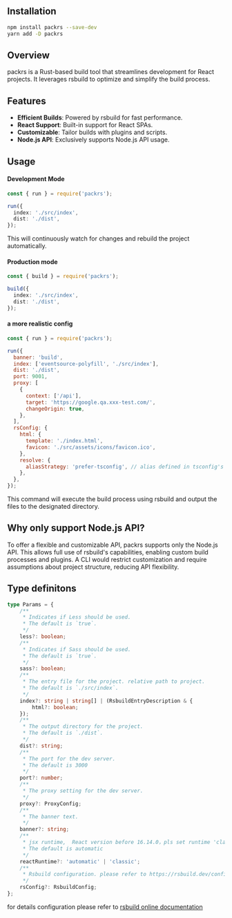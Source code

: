 ## Installation

```bash
npm install packrs --save-dev
yarn add -D packrs
```

## Overview

packrs is a Rust-based build tool that streamlines development for React projects. It leverages rsbuild to optimize and simplify the build process.

## Features

- **Efficient Builds**: Powered by rsbuild for fast performance.
- **React Support**: Built-in support for React SPAs.
- **Customizable**: Tailor builds with plugins and scripts.
- **Node.js API**: Exclusively supports Node.js API usage.

## Usage

#### Development Mode

```typescript
const { run } = require('packrs');

run({
  index: './src/index',
  dist: './dist',
});
```

This will continuously watch for changes and rebuild the project automatically.

#### Production mode

```typescript
const { build } = require('packrs');

build({
  index: './src/index',
  dist: './dist',
});
```

#### a more realistic config

```js
const { run } = require('packrs');

run({
  banner: 'build',
  index: ['eventsource-polyfill', './src/index'],
  dist: './dist',
  port: 9001,
  proxy: [
    {
      context: ['/api'],
      target: 'https://google.qa.xxx-test.com/',
      changeOrigin: true,
    },
  ],
  rsConfig: {
    html: {
      template: './index.html',
      favicon: './src/assets/icons/favicon.ico',
    },
    resolve: {
      aliasStrategy: 'prefer-tsconfig', // alias defined in tsconfig's paths
    },
  },
});
```

This command will execute the build process using rsbuild and output the files to the designated directory.

## Why only support Node.js API?

To offer a flexible and customizable API, packrs supports only the Node.js API. This allows full use of rsbuild's capabilities, enabling custom build processes and plugins. A CLI would restrict customization and require assumptions about project structure, reducing API flexibility.

## Type definitons

```typescript
type Params = {
    /**
     * Indicates if Less should be used.
     * The default is `true`.
     */
    less?: boolean;
    /**
     * Indicates if Sass should be used.
     * The default is `true`.
     */
    sass?: boolean;
    /**
     * The entry file for the project. relative path to project.
     * The default is `./src/index`.
     */
    index?: string | string[] | (RsbuildEntryDescription & {
        html?: boolean;
    });
    /**
     * The output directory for the project.
     * The default is `./dist`.
     */
    dist?: string;
    /**
     * The port for the dev server.
     * The default is 3000
     */
    port?: number;
    /**
     * The proxy setting for the dev server.
     */
    proxy?: ProxyConfig;
    /**
     * The banner text.
     */
    banner?: string;
    /**
     * jsx runtime,  React version before 16.14.0，pls set runtime 'classic'
     * The default is automatic
     */
    reactRuntime?: 'automatic' | 'classic';
    /**
     * Rsbuild configuration. please refer to https://rsbuild.dev/config/
     */
    rsConfig?: RsbuildConfig;
};
```

for details configuration please refer to [rsbuild online documentation](https://rsbuild.dev/config/index)
